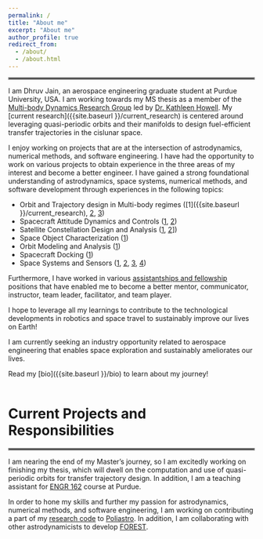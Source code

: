 ```yaml
---
permalink: /
title: "About me"
excerpt: "About me"
author_profile: true
redirect_from: 
  - /about/
  - /about.html
---
```

<hr style="border:2px solid grey">

I am Dhruv Jain, an aerospace engineering graduate student at Purdue University, USA. I am working towards my MS thesis as a member of the [Multi-body Dynamics Research Group](https://engineering.purdue.edu/people/kathleen.howell.1/index.html) led by [Dr. Kathleen Howell](https://engineering.purdue.edu/AAE/people/ptProfile?resource_id=1384). My [current research]({{site.baseurl }}/current_research) is centered around leveraging quasi-periodic orbits and their manifolds to design fuel-efficient transfer trajectories in the cislunar space. 

I enjoy working on projects that are at the intersection of astrodynamics, numerical methods, and software engineering. I have had the opportunity to work on various projects to obtain experience in the three areas of my interest and become a better engineer. I have gained a strong foundational understanding of astrodynamics, space systems, numerical methods, and software development through experiences in the following topics: 

- Orbit and Trajectory design in Multi-body regimes ([1]({{site.baseurl }}/current_research), [2](https://github.com/DhruvJ22/Astrodynamics_Research), [3](projects.md#poliastro))
- Spacecraft Attitude Dynamics and Controls ([1](experiences.md##dhruva-space-,-india-(summer-2020)), [2](projects.md#analysis-of-motor-misalignment-jet-damping-and-mass-variation-on-a-spinning-thrusting-cubesat)) 
- Satellite Constellation Design and Analysis ([1](experiences.md##dhruva-space-india-summer-2019), [2](projects.md#senior-spacecraft-design-project-purdue-university)])
- Space Object Characterization ([1](past_research.md#space-object-taxonomy))
- Orbit Modeling and Analysis ([1](past_research.md#aerodynamics-deorbit-experiement))
- Spacecraft Docking ([1](past_research.md#spacecraft-docking-and-simulation))
- Space Systems and Sensors ([1](projects.md#senior-spacecraft-design-project-purdue-university), [2](projects.md#purdue-vibrational-instrumental-payload-for-educational-research), [3](past_research.md#aerodynamics-deorbit-experiement), [4](experiences.md##dhruva-space-india-summer-2020))

Furthermore, I have worked in various [assistantships and fellowship](experiences.md#assistantships--fellowship-at-purdue-univeristy) positions that have enabled me to become a better mentor, communicator, instructor, team leader, facilitator, and team player. 

I hope to leverage all my learnings to contribute to the technological developments in robotics and space travel to sustainably improve our lives on Earth!

I am currently seeking an industry opportunity related to aerospace engineering that enables space exploration and sustainably ameliorates our lives. 

Read my [bio]({{site.baseurl }}/bio) to learn about my journey!
<br>
<br>

# Current Projects and Responsibilities
<hr style="border:2px solid grey">

I am nearing the end of my Master’s journey, so I am excitedly working on finishing my thesis, which will dwell on the computation and use of quasi-periodic orbits for transfer trajectory design. In addition, I am a teaching assistant for [ENGR 162](experiences.md#engr-162-honors-introduction-to-innovation-and-the-physical-science-of-engineering-design-ii-teaching-assistant) course at Purdue.  

In order to hone my skills and further my passion for astrodynamics, numerical methods, and software engineering, I am working on contributing a part of my [research code](https://github.com/DhruvJ22/Astrodynamics_Research) to [Poliastro](projects.md#poliastro). In addition, I am collaborating with other astrodynamicists to develop [FOREST](https://github.com/mbd-astro/forest).